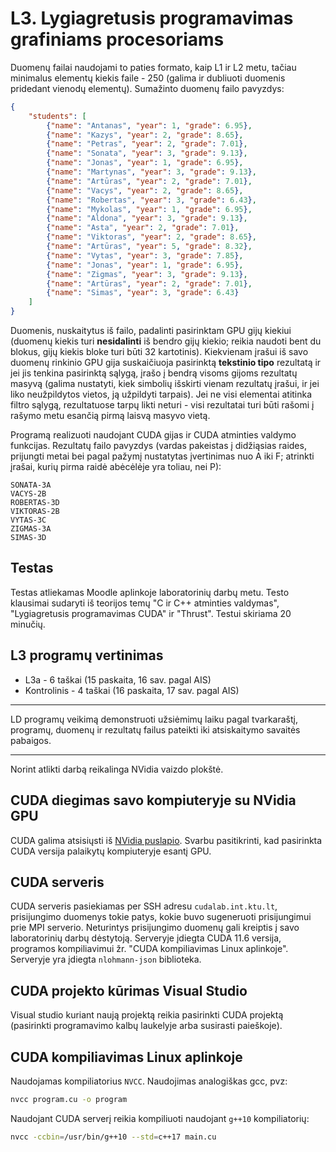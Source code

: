 # L3. Lygiagretusis programavimas grafiniams procesoriams

Duomenų failai naudojami to paties formato, kaip L1 ir L2 metu, tačiau minimalus elementų kiekis faile - 250 (galima ir dubliuoti duomenis pridedant vienodų elementų). Sumažinto duomenų failo pavyzdys:

```json
{
    "students": [
        {"name": "Antanas", "year": 1, "grade": 6.95},
        {"name": "Kazys", "year": 2, "grade": 8.65},
        {"name": "Petras", "year": 2, "grade": 7.01},
        {"name": "Sonata", "year": 3, "grade": 9.13},
        {"name": "Jonas", "year": 1, "grade": 6.95},
        {"name": "Martynas", "year": 3, "grade": 9.13},
        {"name": "Artūras", "year": 2, "grade": 7.01},
        {"name": "Vacys", "year": 2, "grade": 8.65},
        {"name": "Robertas", "year": 3, "grade": 6.43},
        {"name": "Mykolas", "year": 1, "grade": 6.95},
        {"name": "Aldona", "year": 3, "grade": 9.13},
        {"name": "Asta", "year": 2, "grade": 7.01},
        {"name": "Viktoras", "year": 2, "grade": 8.65},
        {"name": "Artūras", "year": 5, "grade": 8.32},
        {"name": "Vytas", "year": 3, "grade": 7.85},
        {"name": "Jonas", "year": 1, "grade": 6.95},
        {"name": "Zigmas", "year": 3, "grade": 9.13},
        {"name": "Artūras", "year": 2, "grade": 7.01},
        {"name": "Simas", "year": 3, "grade": 6.43}
    ]
}
```

Duomenis, nuskaitytus iš failo, padalinti pasirinktam GPU gijų kiekiui (duomenų kiekis turi **nesidalinti** iš bendro gijų kiekio; reikia naudoti bent du blokus, gijų kiekis bloke turi būti 32 kartotinis). Kiekvienam įrašui iš savo duomenų rinkinio GPU gija suskaičiuoja pasirinktą **tekstinio tipo** rezultatą ir jei jis tenkina pasirinktą sąlygą, įrašo į bendrą visoms gijoms rezultatų masyvą (galima nustatyti, kiek simbolių išskirti vienam rezultatų įrašui, ir jei liko neužpildytos vietos, ją užpildyti tarpais). Jei ne visi elementai atitinka filtro sąlygą, rezultatuose tarpų likti neturi - visi rezultatai turi būti rašomi į rašymo metu esančią pirmą laisvą masyvo vietą.

Programą realizuoti naudojant CUDA gijas ir CUDA atminties valdymo funkcijas. Rezultatų failo pavyzdys (vardas pakeistas į didžiąsias raides, prijungti metai bei pagal pažymį nustatytas įvertinimas nuo A iki F; atrinkti įrašai, kurių pirma raidė abėcėlėje yra toliau, nei P):

```text
SONATA-3A
VACYS-2B
ROBERTAS-3D
VIKTORAS-2B
VYTAS-3C
ZIGMAS-3A
SIMAS-3D
```

## Testas

Testas atliekamas Moodle aplinkoje laboratorinių darbų metu. Testo klausimai sudaryti iš teorijos temų "C ir C++ atminties valdymas", "Lygiagretusis programavimas CUDA" ir "Thrust". Testui skiriama 20 minučių.

## L3 programų vertinimas

* L3a - 6 taškai (15 paskaita, 16 sav. pagal AIS)
* Kontrolinis - 4 taškai (16 paskaita, 17 sav. pagal AIS)

---

LD programų veikimą demonstruoti užsiėmimų laiku pagal tvarkaraštį, programų, duomenų ir rezultatų failus pateikti iki atsiskaitymo savaitės pabaigos.

---

Norint atlikti darbą reikalinga NVidia vaizdo plokštė.

## CUDA diegimas savo kompiuteryje su NVidia GPU  

CUDA galima atsisiųsti iš [NVidia puslapio](https://developer.nvidia.com/cuda-downloads). Svarbu pasitikrinti, kad pasirinkta CUDA versija palaikytų kompiuteryje esantį GPU.

## CUDA serveris

CUDA serveris pasiekiamas per SSH adresu `cudalab.int.ktu.lt`, prisijungimo duomenys tokie patys, kokie buvo sugeneruoti prisijungimui prie MPI serverio. Neturintys prisijungimo duomenų gali kreiptis į savo laboratorinių darbų dėstytoją. Serveryje įdiegta CUDA 11.6 versija, programos kompiliavimui žr. "CUDA kompiliavimas Linux aplinkoje". Serveryje yra įdiegta `nlohmann-json` biblioteka.

## CUDA projekto kūrimas Visual Studio

Visual studio kuriant naują projektą reikia pasirinkti CUDA projektą (pasirinkti programavimo kalbų laukelyje arba susirasti paieškoje).

## CUDA kompiliavimas Linux aplinkoje

Naudojamas kompiliatorius `NVCC`. Naudojimas analogiškas gcc, pvz:

```bash
nvcc program.cu -o program
```

Naudojant CUDA serverį reikia kompiliuoti naudojant `g++10` kompiliatorių:

```bash
nvcc -ccbin=/usr/bin/g++10 --std=c++17 main.cu
```
